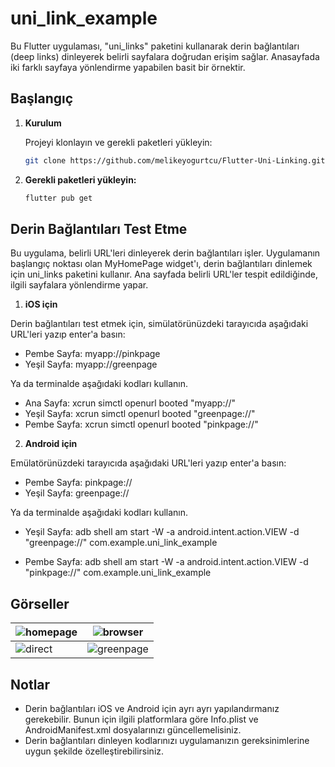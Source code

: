 # uni_link_example

Bu Flutter uygulaması, "uni_links" paketini kullanarak derin bağlantıları (deep links) dinleyerek belirli sayfalara doğrudan erişim sağlar. Anasayfada iki farklı sayfaya yönlendirme yapabilen basit bir örnektir.
## Başlangıç

1. **Kurulum**
   
   Projeyi klonlayın ve gerekli paketleri yükleyin:
   ```bash
   git clone https://github.com/melikeyogurtcu/Flutter-Uni-Linking.git   
2. **Gerekli paketleri yükleyin:**

    ```bash
   flutter pub get

## Derin Bağlantıları Test Etme

Bu uygulama, belirli URL'leri dinleyerek derin bağlantıları işler. Uygulamanın başlangıç noktası olan MyHomePage widget'ı, derin bağlantıları dinlemek için uni_links paketini kullanır. Ana sayfada belirli URL'ler tespit edildiğinde, ilgili sayfalara yönlendirme yapar.

1. **iOS için**

Derin bağlantıları test etmek için, simülatörünüzdeki tarayıcıda aşağıdaki URL'leri yazıp enter'a basın:

- Pembe Sayfa: myapp://pinkpage
- Yeşil Sayfa: myapp://greenpage


Ya da terminalde aşağıdaki kodları kullanın.

- Ana Sayfa: xcrun simctl openurl booted "myapp://"  
- Yeşil Sayfa: xcrun simctl openurl booted "greenpage://"  
- Pembe Sayfa: xcrun simctl openurl booted "pinkpage://"  

2. **Android için**

Emülatörünüzdeki tarayıcıda aşağıdaki URL'leri yazıp enter'a basın:

- Pembe Sayfa: pinkpage://
- Yeşil Sayfa: greenpage://


Ya da terminalde aşağıdaki kodları kullanın.

- Yeşil Sayfa: adb shell am start -W -a android.intent.action.VIEW -d "greenpage://" com.example.uni_link_example

- Pembe Sayfa: adb shell am start -W -a android.intent.action.VIEW -d "pinkpage://" com.example.uni_link_example

## Görseller

| ![homepage](images/homepage.png) | ![browser](images/browser.png) |
|----------------------------------|---------------------------------|
| ![direct](images/direct.png)     | ![greenpage](images/greenpage.png) |



## Notlar

- Derin bağlantıları iOS ve Android için ayrı ayrı yapılandırmanız gerekebilir. Bunun için ilgili platformlara göre Info.plist ve AndroidManifest.xml dosyalarınızı güncellemelisiniz.
- Derin bağlantıları dinleyen kodlarınızı uygulamanızın gereksinimlerine uygun şekilde özelleştirebilirsiniz.

